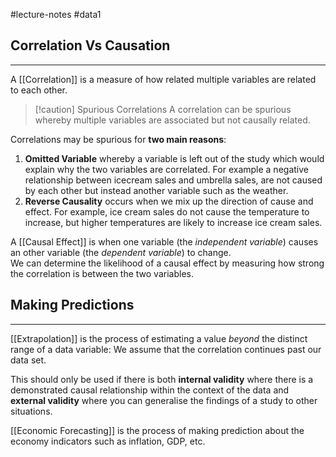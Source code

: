 #lecture-notes #data1 

## Correlation Vs Causation
---
A [[Correlation]] is a measure of how related multiple variables are related to each other.

> [!caution] Spurious Correlations
> A correlation can be spurious whereby multiple variables are associated but not causally related. 

Correlations may be spurious for **two main reasons**:
1. **Omitted Variable** whereby a variable is left out of the study which would explain why the two variables are correlated. For example a negative relationship between icecream sales and umbrella sales, are not caused by each other but instead another variable such as the weather. 
2. **Reverse Causality** occurs when we mix up the direction of cause and effect. For example, ice cream sales do not cause the temperature to increase, but higher temperatures are likely to increase ice cream sales. 

A [[Causal Effect]] is when one variable (the *independent variable*) causes an other variable (the *dependent variable*) to change.   
    We can determine the likelihood of a causal effect by measuring how strong the correlation is between the two variables. 

## Making Predictions
--- 
[[Extrapolation]] is the process of estimating a value *beyond* the distinct range of a data variable: We assume that the correlation continues past our data set. 

This should only be used if there is both **internal validity** where there is a demonstrated causal relationship within the context of the data and **external validity** where you can generalise the findings of a study to other situations. 

[[Economic Forecasting]] is the process of making prediction about the economy indicators such as inflation, GDP, etc.

